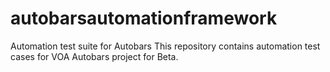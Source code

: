 # autobarsautomationframework
Automation test suite for Autobars
This repository contains automation test cases for VOA Autobars project for Beta.
